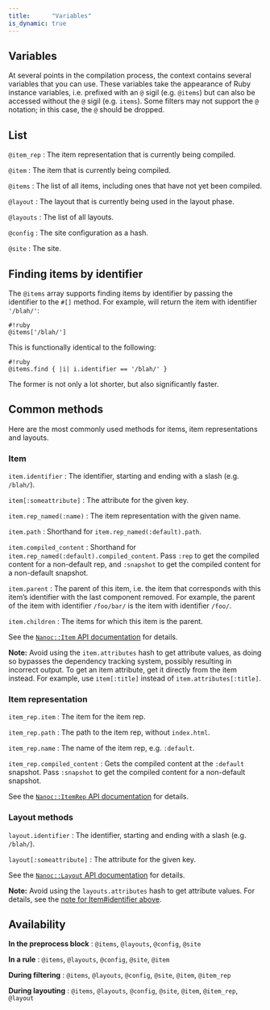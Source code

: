 ```yaml
---
title:      "Variables"
is_dynamic: true
---
```


## Variables

At several points in the compilation process, the context contains several variables that you can use. These variables take the appearance of Ruby instance variables, i.e. prefixed with an `@` sigil (e.g. `@items`) but can also be accessed without the `@` sigil (e.g. `items`). Some filters may not support the `@` notation; in this case, the `@` should be dropped.

## List

`@item_rep`
: The item representation that is currently being compiled.

`@item`
: The item that is currently being compiled.

`@items`
: The list of all items, including ones that have not yet been compiled.

`@layout`
: The layout that is currently being used in the layout phase.

`@layouts`
: The list of all layouts.

`@config`
: The site configuration as a hash.

`@site`
: The site.

## Finding items by identifier

The `@items` array supports finding items by identifier by passing the identifier to the `#[]` method. For example,  will return the item with identifier `'/blah/'`:

	#!ruby
	@items['/blah/']

This is functionally identical to the following:

	#!ruby
	@items.find { |i| i.identifier == '/blah/' }

The former is not only a lot shorter, but also significantly faster.

## Common methods

Here are the most commonly used methods for items, item representations and layouts.

### Item

`item.identifier`
: The identifier, starting and ending with a slash (e.g. `/blah/`).

`item[:someattribute]`
: The attribute for the given key.

`item.rep_named(:name)`
: The item representation with the given name.

`item.path`
: Shorthand for `item.rep_named(:default).path`.

`item.compiled_content`
: Shorthand for `item.rep_named(:default).compiled_content`. Pass `:rep` to
  get the compiled content for a non-default rep, and `:snapshot` to get the
  compiled content for a non-default snapshot.

`item.parent`
: The parent of this item, i.e. the item that corresponds with this item’s
  identifier with the last component removed. For example, the parent of the
  item with identifier `/foo/bar/` is the item with identifier `/foo/`.

`item.children`
: The items for which this item is the parent.

See the [`Nanoc::Item` API documentation](/docs/api/Nanoc/Item.html) for details.

**Note:** Avoid using the `item.attributes` hash to get attribute values, as
doing so bypasses the dependency tracking system, possibly resulting in
incorrect output. To get an item attribute, get it directly from the item
instead. For example, use `item[:title]` instead of `item.attributes[:title]`.

### Item representation

`item_rep.item`
: The item for the item rep.

`item_rep.path`
: The path to the item rep, without `index.html`.

`item_rep.name`
: The name of the item rep, e.g. `:default`.

`item_rep.compiled_content`
: Gets the compiled content at the `:default` snapshot. Pass `:snapshot` to get
  the compiled content for a non-default snapshot.

See the [`Nanoc::ItemRep` API documentation](/docs/api/Nanoc/ItemRep.html) for details.

### Layout methods

`layout.identifier`
: The identifier, starting and ending with a slash (e.g. `/blah/`).

`layout[:someattribute]`
: The attribute for the given key.

See the [`Nanoc::Layout` API documentation](/docs/api/Nanoc/Layout.html) for details.

**Note:** Avoid using the `layouts.attributes` hash to get attribute values. For
details, see the [note for Item#identifier above](#item).

## Availability

**In the preprocess block**
: `@items`, `@layouts`, `@config`, `@site`

**In a rule**
: `@items`, `@layouts`, `@config`, `@site`, `@item`

**During filtering**
: `@items`, `@layouts`, `@config`, `@site`, `@item`, `@item_rep`

**During layouting**
: `@items`, `@layouts`, `@config`, `@site`, `@item`, `@item_rep`, `@layout`
